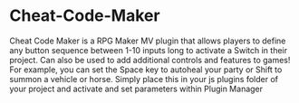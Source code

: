 # Cheat-Code-Maker
Cheat Code Maker is a RPG Maker MV plugin that allows players to define any button sequence between 1-10 inputs long to activate a Switch in their project. 
Can also be used to add additional controls and features to games!  For example, you can set the Space key to autoheal your party or Shift to summon a vehicle or horse.
Simply place this in your js plugins folder of your project and activate and set parameters within Plugin Manager
